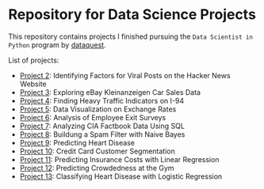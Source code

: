 # Repository for Data Science Projects

This repository contains projects I finished pursuing the `Data Scientist in Python` program by [dataquest](https://www.dataquest.io/path/data-scientist/).

List of projects:

- [Project 2](https://github.com/hoerbo/Data-Science-Projects/blob/main/Project_02/Project_2.ipynb): Identifying Factors for Viral Posts on the Hacker News Website
- [Project 3](https://github.com/hoerbo/Data-Science-Projects/blob/main/Project_03/Project_3.ipynb): Exploring eBay Kleinanzeigen Car Sales Data
- [Project 4](https://github.com/hoerbo/Data-Science-Projects/blob/main/Project_04/Project_4.ipynb): Finding Heavy Traffic Indicators on I-94
- [Project 5](https://github.com/hoerbo/Data-Science-Projects/blob/main/Project_05/Project_5.ipynb): Data Visualization on Exchange Rates
- [Project 6](https://github.com/hoerbo/Data-Science-Projects/blob/main/Project_06/Project_6.ipynb): Analysis of Employee Exit Surveys
- [Project 7](https://github.com/hoerbo/Data-Science-Projects/blob/main/Project_07/Project_7.ipynb): Analyzing CIA Factbook Data Using SQL
- [Project 8](https://github.com/hoerbo/Data-Science-Projects/blob/main/Project_08/Project_8.ipynb): Buildung a Spam Filter with Naive Bayes
- [Project 9](https://github.com/hoerbo/Data-Science-Projects/blob/main/Project_09/Project_9.ipynb): Predicting Heart Disease
- [Project 10](https://github.com/hoerbo/Data-Science-Projects/blob/main/Project_10/Project_10.ipynb): Credit Card Customer Segmentation
- [Project 11](https://github.com/hoerbo/Data-Science-Projects/blob/main/Project_11/Project_11.ipynb): Predicting Insurance Costs with Linear Regression
- [Project 12](https://github.com/hoerbo/Data-Science-Projects/blob/main/Project_12/Project_12.ipynb): Predicting Crowdedness at the Gym
- [Project 13](https://github.com/hoerbo/Data-Science-Projects/blob/main/Project_13/Project_13.ipynb): Classifying Heart Disease with Logistic Regression
